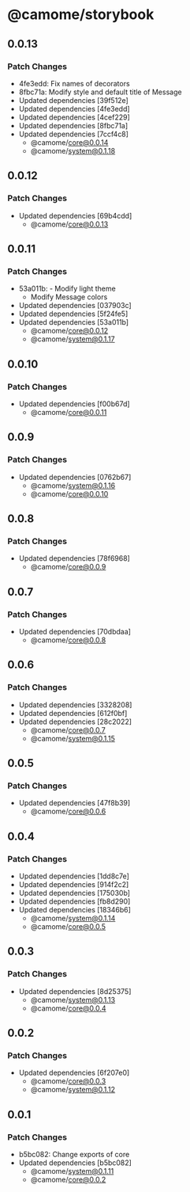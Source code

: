 # @camome/storybook

## 0.0.13

### Patch Changes

- 4fe3edd: Fix names of decorators
- 8fbc71a: Modify style and default title of Message
- Updated dependencies [39f512e]
- Updated dependencies [4fe3edd]
- Updated dependencies [4cef229]
- Updated dependencies [8fbc71a]
- Updated dependencies [7ccf4c8]
  - @camome/core@0.0.14
  - @camome/system@0.1.18

## 0.0.12

### Patch Changes

- Updated dependencies [69b4cdd]
  - @camome/core@0.0.13

## 0.0.11

### Patch Changes

- 53a011b: - Modify light theme
  - Modify Message colors
- Updated dependencies [037903c]
- Updated dependencies [5f24fe5]
- Updated dependencies [53a011b]
  - @camome/core@0.0.12
  - @camome/system@0.1.17

## 0.0.10

### Patch Changes

- Updated dependencies [f00b67d]
  - @camome/core@0.0.11

## 0.0.9

### Patch Changes

- Updated dependencies [0762b67]
  - @camome/system@0.1.16
  - @camome/core@0.0.10

## 0.0.8

### Patch Changes

- Updated dependencies [78f6968]
  - @camome/core@0.0.9

## 0.0.7

### Patch Changes

- Updated dependencies [70dbdaa]
  - @camome/core@0.0.8

## 0.0.6

### Patch Changes

- Updated dependencies [3328208]
- Updated dependencies [612f0bf]
- Updated dependencies [28c2022]
  - @camome/core@0.0.7
  - @camome/system@0.1.15

## 0.0.5

### Patch Changes

- Updated dependencies [47f8b39]
  - @camome/core@0.0.6

## 0.0.4

### Patch Changes

- Updated dependencies [1dd8c7e]
- Updated dependencies [914f2c2]
- Updated dependencies [175030b]
- Updated dependencies [fb8d290]
- Updated dependencies [18346b6]
  - @camome/system@0.1.14
  - @camome/core@0.0.5

## 0.0.3

### Patch Changes

- Updated dependencies [8d25375]
  - @camome/system@0.1.13
  - @camome/core@0.0.4

## 0.0.2

### Patch Changes

- Updated dependencies [6f207e0]
  - @camome/core@0.0.3
  - @camome/system@0.1.12

## 0.0.1

### Patch Changes

- b5bc082: Change exports of core
- Updated dependencies [b5bc082]
  - @camome/system@0.1.11
  - @camome/core@0.0.2
